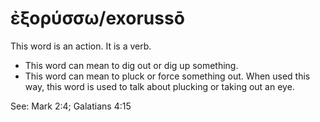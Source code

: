 # ἐξορύσσω/exorussō
This word is an action. It is a verb.

* This word can mean to dig out or dig up something.
* This word can mean to pluck or force something out. When used this way, this word is used to talk about plucking or taking out an eye. 

See: Mark 2:4; Galatians 4:15

